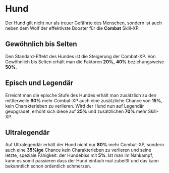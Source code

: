 # Hund

Der Hund gilt nicht nur als treuer Gefährte des Menschen, sondern ist auch neben dem Wolf der effektivste Booster für die **Combat** Skill-XP.

## Gewöhnlich bis Selten

Den Standard-Effekt des Hundes ist die Steigerung der Combat-XP. Von Gewöhnlich bis Selten erhält man die Faktoren **20%,** **40%** beziehungsweise **50%**.

## Episch und Legendär

Erreicht man die epische Stufe des Hundes erhält man zusätzlich zu den mittlerweile **60%** mehr Combat-XP auch eine zusätzliche Chance von **15%**, kein Charakterleben zu verlieren. Wird der Hund nun auf Legendär geupgradet, erhöht sich diese auf **25%** und zusätzlichen **70%** mehr Skill-XP.

## Ultralegendär

Auf Ultralegendär erhält der Hund nicht nur **80%** mehr Combat-XP, sondern auch eine **35%ige** Chance kein Charakterleben zu verlieren und seine letzte, speziale Fähigkeit: der Hundebiss mit **5%**. Ist man im Nahkampf, kann es somit passieren dass der Hund einfach mal zubeißt und das kann bekanntlich schon ordentlich schmerzen.
